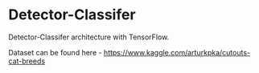 # Detector-Classifer
Detector-Classifer architecture with TensorFlow.

Dataset can be found here - https://www.kaggle.com/arturkpka/cutouts-cat-breeds

